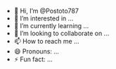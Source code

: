 - 👋 Hi, I’m @Postoto787
- 👀 I’m interested in ...
- 🌱 I’m currently learning ...
- 💞️ I’m looking to collaborate on ...
- 📫 How to reach me ...
- 😄 Pronouns: ...
- ⚡ Fun fact: ...

<!---
Postoto787/Postoto787 is a ✨ special ✨ repository because its `README.md` (this file) appears on your GitHub profile.
You can click the Preview link to take a look at your changes.
--->


